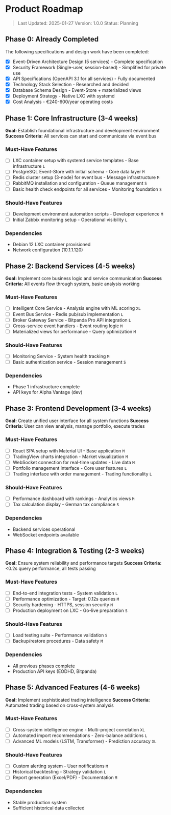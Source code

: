 # Product Roadmap

> Last Updated: 2025-01-27
> Version: 1.0.0
> Status: Planning

## Phase 0: Already Completed

The following specifications and design work have been completed:

- [x] Event-Driven Architecture Design (5 services) - Complete specification
- [x] Security Framework (Single-user, session-based) - Simplified for private use
- [x] API Specifications (OpenAPI 3.1 for all services) - Fully documented
- [x] Technology Stack Selection - Researched and decided
- [x] Database Schema Design - Event-Store + materialized views
- [x] Deployment Strategy - Native LXC with systemd
- [x] Cost Analysis - €240-600/year operating costs

## Phase 1: Core Infrastructure (3-4 weeks)

**Goal:** Establish foundational infrastructure and development environment
**Success Criteria:** All services can start and communicate via event bus

### Must-Have Features

- [ ] LXC container setup with systemd service templates - Base infrastructure `L`
- [ ] PostgreSQL Event-Store with initial schema - Core data layer `M`
- [ ] Redis cluster setup (3-node) for event bus - Message infrastructure `M`
- [ ] RabbitMQ installation and configuration - Queue management `S`
- [ ] Basic health check endpoints for all services - Monitoring foundation `S`

### Should-Have Features

- [ ] Development environment automation scripts - Developer experience `M`
- [ ] Initial Zabbix monitoring setup - Operational visibility `L`

### Dependencies

- Debian 12 LXC container provisioned
- Network configuration (10.1.1.120)

## Phase 2: Backend Services (4-5 weeks)

**Goal:** Implement core business logic and service communication
**Success Criteria:** All events flow through system, basic analysis working

### Must-Have Features

- [ ] Intelligent Core Service - Analysis engine with ML scoring `XL`
- [ ] Event Bus Service - Redis pub/sub implementation `L`
- [ ] Broker Gateway Service - Bitpanda Pro API integration `L`
- [ ] Cross-service event handlers - Event routing logic `M`
- [ ] Materialized views for performance - Query optimization `M`

### Should-Have Features

- [ ] Monitoring Service - System health tracking `M`
- [ ] Basic authentication service - Session management `S`

### Dependencies

- Phase 1 infrastructure complete
- API keys for Alpha Vantage (dev)

## Phase 3: Frontend Development (3-4 weeks)

**Goal:** Create unified user interface for all system functions
**Success Criteria:** User can view analysis, manage portfolio, execute trades

### Must-Have Features

- [ ] React SPA setup with Material UI - Base application `M`
- [ ] TradingView charts integration - Market visualization `M`
- [ ] WebSocket connection for real-time updates - Live data `M`
- [ ] Portfolio management interface - Core user features `L`
- [ ] Trading interface with order management - Trading functionality `L`

### Should-Have Features

- [ ] Performance dashboard with rankings - Analytics views `M`
- [ ] Tax calculation display - German tax compliance `S`

### Dependencies

- Backend services operational
- WebSocket endpoints available

## Phase 4: Integration & Testing (2-3 weeks)

**Goal:** Ensure system reliability and performance targets
**Success Criteria:** <0.2s query performance, all tests passing

### Must-Have Features

- [ ] End-to-end integration tests - System validation `L`
- [ ] Performance optimization - Target: 0.12s queries `M`
- [ ] Security hardening - HTTPS, session security `M`
- [ ] Production deployment on LXC - Go-live preparation `S`

### Should-Have Features

- [ ] Load testing suite - Performance validation `S`
- [ ] Backup/restore procedures - Data safety `M`

### Dependencies

- All previous phases complete
- Production API keys (EODHD, Bitpanda)

## Phase 5: Advanced Features (4-6 weeks)

**Goal:** Implement sophisticated trading intelligence
**Success Criteria:** Automated trading based on cross-system analysis

### Must-Have Features

- [ ] Cross-system intelligence engine - Multi-project correlation `XL`
- [ ] Automated import recommendations - Zero-balance additions `L`
- [ ] Advanced ML models (LSTM, Transformer) - Prediction accuracy `XL`

### Should-Have Features

- [ ] Custom alerting system - User notifications `M`
- [ ] Historical backtesting - Strategy validation `L`
- [ ] Report generation (Excel/PDF) - Documentation `M`

### Dependencies

- Stable production system
- Sufficient historical data collected